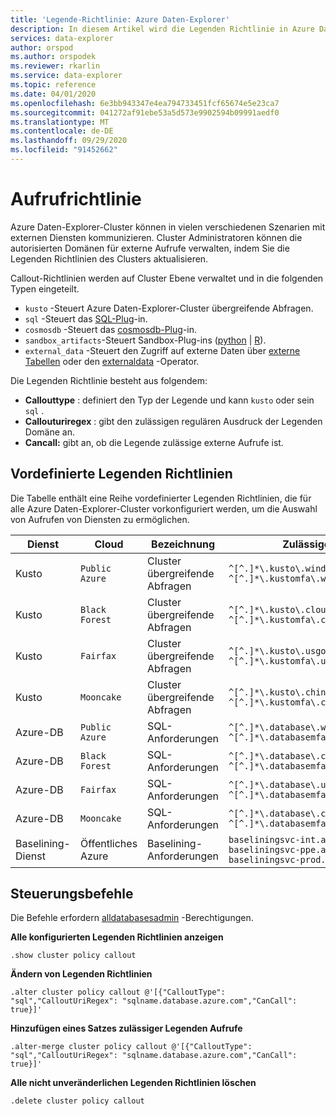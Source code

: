 ```yaml
---
title: 'Legende-Richtlinie: Azure Daten-Explorer'
description: In diesem Artikel wird die Legenden Richtlinie in Azure Daten-Explorer beschrieben.
services: data-explorer
author: orspod
ms.author: orspodek
ms.reviewer: rkarlin
ms.service: data-explorer
ms.topic: reference
ms.date: 04/01/2020
ms.openlocfilehash: 6e3bb943347e4ea794733451fcf65674e5e23ca7
ms.sourcegitcommit: 041272af91ebe53a5d573e9902594b09991aedf0
ms.translationtype: MT
ms.contentlocale: de-DE
ms.lasthandoff: 09/29/2020
ms.locfileid: "91452662"
---
```

# <a name="callout-policy"></a>Aufrufrichtlinie

Azure Daten-Explorer-Cluster können in vielen verschiedenen Szenarien mit externen Diensten kommunizieren.
Cluster Administratoren können die autorisierten Domänen für externe Aufrufe verwalten, indem Sie die Legenden Richtlinien des Clusters aktualisieren.

Callout-Richtlinien werden auf Cluster Ebene verwaltet und in die folgenden Typen eingeteilt.
* `kusto` -Steuert Azure Daten-Explorer-Cluster übergreifende Abfragen.
* `sql` -Steuert das [SQL-Plug](../query/sqlrequestplugin.md)-in.
* `cosmosdb` -Steuert das [cosmosdb-Plug](../query/cosmosdb-plugin.md)-in.
* `sandbox_artifacts`-Steuert Sandbox-Plug-ins ([python](../query/pythonplugin.md)  |  [R](../query/rplugin.md)).
* `external_data` -Steuert den Zugriff auf externe Daten über [externe Tabellen](../query/schema-entities/externaltables.md) oder den [externaldata](../query/externaldata-operator.md) -Operator.

Die Legenden Richtlinie besteht aus folgendem:

* **Callouttype** : definiert den Typ der Legende und kann `kusto` oder sein `sql` .
* **Callouturiregex** : gibt den zulässigen regulären Ausdruck der Legenden Domäne an.
* **Cancall:** gibt an, ob die Legende zulässige externe Aufrufe ist.

## <a name="predefined-callout-policies"></a>Vordefinierte Legenden Richtlinien

Die Tabelle enthält eine Reihe vordefinierter Legenden Richtlinien, die für alle Azure Daten-Explorer-Cluster vorkonfiguriert werden, um die Auswahl von Aufrufen von Diensten zu ermöglichen.

|Dienst      |Cloud        |Bezeichnung  |Zulässige Domänen |
|-------------|-------------|-------------|-------------|
|Kusto |`Public Azure` |Cluster übergreifende Abfragen |`^[^.]*\.kusto\.windows\.net$` <br> `^[^.]*\.kustomfa\.windows\.net$` |
|Kusto |`Black Forest` |Cluster übergreifende Abfragen |`^[^.]*\.kusto\.cloudapi\.de$` <br> `^[^.]*\.kustomfa\.cloudapi\.de$` |
|Kusto |`Fairfax` |Cluster übergreifende Abfragen |`^[^.]*\.kusto\.usgovcloudapi\.net$` <br> `^[^.]*\.kustomfa\.usgovcloudapi\.net$` |
|Kusto |`Mooncake` |Cluster übergreifende Abfragen |`^[^.]*\.kusto\.chinacloudapi\.cn$` <br> `^[^.]*\.kustomfa\.chinacloudapi\.cn$` |
|Azure-DB |`Public Azure` |SQL-Anforderungen |`^[^.]*\.database\.windows\.net$` <br> `^[^.]*\.databasemfa\.windows\.net$` |
|Azure-DB |`Black Forest` |SQL-Anforderungen |`^[^.]*\.database\.cloudapi\.de$` <br> `^[^.]*\.databasemfa\.cloudapi\.de$` |
|Azure-DB |`Fairfax` |SQL-Anforderungen |`^[^.]*\.database\.usgovcloudapi\.net$` <br> `^[^.]*\.databasemfa\.usgovcloudapi\.net$` |
|Azure-DB |`Mooncake` |SQL-Anforderungen |`^[^.]*\.database\.chinacloudapi\.cn$` <br> `^[^.]*\.databasemfa\.chinacloudapi\.cn$` |
|Baselining-Dienst |Öffentliches Azure |Baselining-Anforderungen |`baseliningsvc-int.azurewebsites.net` <br> `baseliningsvc-ppe.azurewebsites.net` <br> `baseliningsvc-prod.azurewebsites.net` |

## <a name="control-commands"></a>Steuerungsbefehle

Die Befehle erfordern [alldatabasesadmin](access-control/role-based-authorization.md) -Berechtigungen.

**Alle konfigurierten Legenden Richtlinien anzeigen**

```kusto
.show cluster policy callout
```

**Ändern von Legenden Richtlinien**

```kusto
.alter cluster policy callout @'[{"CalloutType": "sql","CalloutUriRegex": "sqlname.database.azure.com","CanCall": true}]'
```

**Hinzufügen eines Satzes zulässiger Legenden Aufrufe**

```kusto
.alter-merge cluster policy callout @'[{"CalloutType": "sql","CalloutUriRegex": "sqlname.database.azure.com","CanCall": true}]'
```

**Alle nicht unveränderlichen Legenden Richtlinien löschen**

```kusto
.delete cluster policy callout
```
